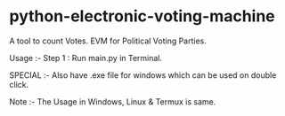 # python-electronic-voting-machine
A tool to count Votes. EVM for Political Voting Parties.



Usage :- Step 1 : Run main.py in Terminal.

SPECIAL :- Also have .exe file for windows which can be used on double click.

Note :- The Usage in Windows, Linux & Termux is same.
